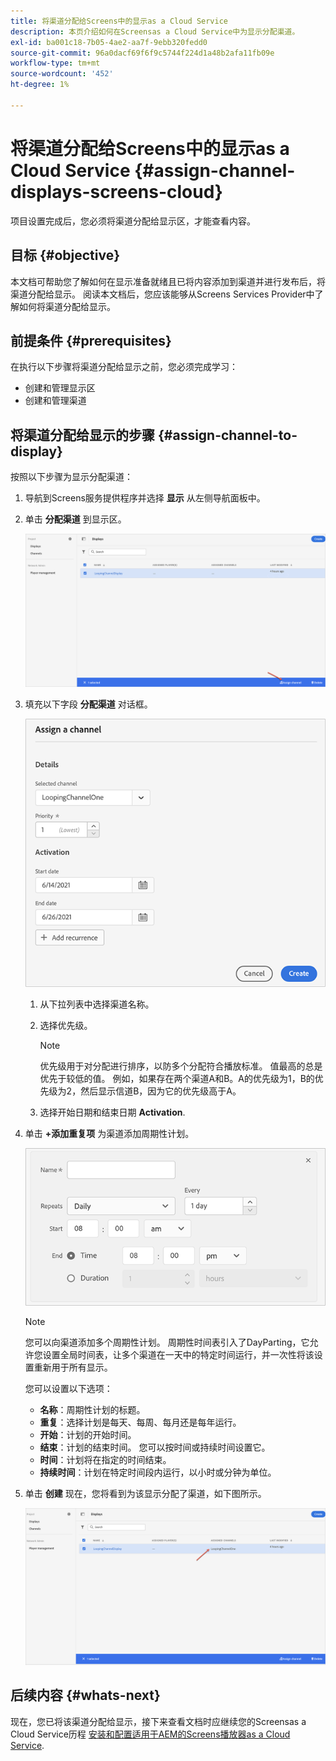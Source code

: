 ```yaml
---
title: 将渠道分配给Screens中的显示as a Cloud Service
description: 本页介绍如何在Screensas a Cloud Service中为显示分配渠道。
exl-id: ba001c18-7b05-4ae2-aa7f-9ebb320fedd0
source-git-commit: 96a0dacf69f6f9c5744f224d1a48b2afa11fb09e
workflow-type: tm+mt
source-wordcount: '452'
ht-degree: 1%

---
```


# 将渠道分配给Screens中的显示as a Cloud Service {#assign-channel-displays-screens-cloud}

项目设置完成后，您必须将渠道分配给显示区，才能查看内容。

## 目标 {#objective}

本文档可帮助您了解如何在显示准备就绪且已将内容添加到渠道并进行发布后，将渠道分配给显示。 阅读本文档后，您应该能够从Screens Services Provider中了解如何将渠道分配给显示。

## 前提条件 {#prerequisites}

在执行以下步骤将渠道分配给显示之前，您必须完成学习：

* 创建和管理显示区
* 创建和管理渠道

## 将渠道分配给显示的步骤 {#assign-channel-to-display}

按照以下步骤为显示分配渠道：

1. 导航到Screens服务提供程序并选择 **显示** 从左侧导航面板中。

1. 单击 **分配渠道** 到显示区。

   ![图像](/help/screens-cloud/assets/display/assignchannel-1.png)

1. 填充以下字段 **分配渠道** 对话框。

   ![图像](/help/screens-cloud/assets/display/assignchannel-2.png)

   1. 从下拉列表中选择渠道名称。
   1. 选择优先级。

      >[!NOTE]
      >优先级用于对分配进行排序，以防多个分配符合播放标准。 值最高的总是优先于较低的值。 例如，如果存在两个渠道A和B。A的优先级为1，B的优先级为2，然后显示信道B，因为它的优先级高于A。
   1. 选择开始日期和结束日期 **Activation**.

1. 单击 **+添加重复项** 为渠道添加周期性计划。

   ![图像](/help/screens-cloud/assets/create-content/recurrence-1.png)

   >[!NOTE]
   >您可以向渠道添加多个周期性计划。 周期性时间表引入了DayParting，它允许您设置全局时间表，让多个渠道在一天中的特定时间运行，并一次性将该设置重新用于所有显示。

   您可以设置以下选项：

   * **名称**：周期性计划的标题。
   * **重复**：选择计划是每天、每周、每月还是每年运行。
   * **开始**：计划的开始时间。
   * **结束**：计划的结束时间。 您可以按时间或持续时间设置它。
   * **时间**：计划将在指定的时间结束。
   * **持续时间**：计划在特定时间段内运行，以小时或分钟为单位。

1. 单击 **创建** 现在，您将看到为该显示分配了渠道，如下图所示。

   ![图像](/help/screens-cloud/assets/display/assignchannel-3.png)


## 后续内容 {#whats-next}

现在，您已将该渠道分配给显示，接下来查看文档时应继续您的Screensas a Cloud Service历程 [安装和配置适用于AEM的Screens播放器as a Cloud Service](/help/screens-cloud/managing-players-registration/installing-screens-cloud-player.md).
